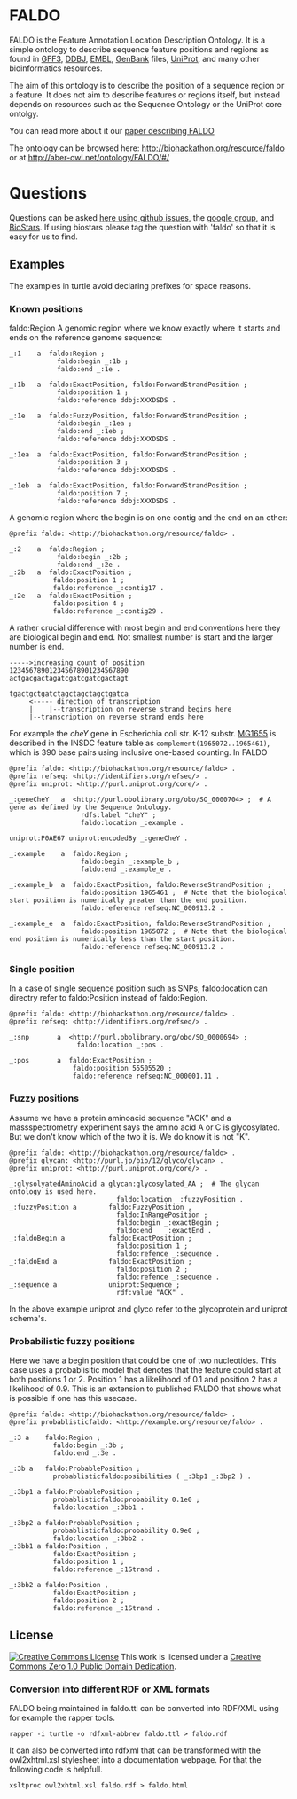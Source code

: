 FALDO
=====

FALDO is the Feature Annotation Location Description Ontology.
It is a simple ontology to describe sequence feature positions and regions as found in 
[GFF3](http://www.sequenceontology.org/gff3.shtml), [DDBJ](http://www.ddbj.nig.ac.jp),
[EMBL](http://www.embl.org), [GenBank](http://www.ncbi.nlm.nih.gov/genbank) files,
[UniProt](http://www.uniprot.org), and many other bioinformatics resources.

The aim of this ontology is to describe the position of a sequence region or a feature.
It does not aim to describe features or regions itself, but instead depends on resources
such as the Sequence Ontology or the UniProt core ontolgy.

You can read more about it our [paper describing FALDO](https://www.ncbi.nlm.nih.gov/pmc/articles/PMC4907002/)

The ontology can be browsed here: http://biohackathon.org/resource/faldo or at http://aber-owl.net/ontology/FALDO/#/ 

Questions
=========

Questions can be asked [here using github issues](https://github.com/OBF/FALDO/issues), the [google group](https://groups.google.com/forum/#!forum/faldo), and [BioStars](https://www.biostars.org/). If using biostars please tag the question with 'faldo' so that it is easy for us to find.


Examples
--------

The examples in turtle avoid declaring prefixes for space reasons.

### Known positions
 faldo:Region
A genomic region where we know exactly where it starts and ends on the reference genome sequence:

```turtle
_:1    a  faldo:Region ;
            faldo:begin _:1b ;
            faldo:end _:1e .

_:1b   a  faldo:ExactPosition, faldo:ForwardStrandPosition ;
            faldo:position 1 ;
            faldo:reference ddbj:XXXDSDS .

_:1e   a  faldo:FuzzyPosition, faldo:ForwardStrandPosition ;
            faldo:begin _:1ea ;
            faldo:end _:1eb ;
            faldo:reference ddbj:XXXDSDS .

_:1ea  a  faldo:ExactPosition, faldo:ForwardStrandPosition ;
            faldo:position 3 ;
            faldo:reference ddbj:XXXDSDS .

_:1eb  a  faldo:ExactPosition, faldo:ForwardStrandPosition ;
            faldo:position 7 ;
            faldo:reference ddbj:XXXDSDS .
```

A genomic region where the begin is on one contig and the end on an other:

```turtle
@prefix faldo: <http://biohackathon.org/resource/faldo> .

_:2    a  faldo:Region ;
            faldo:begin _:2b ;
            faldo:end _:2e .
_:2b   a  faldo:ExactPosition ;
           faldo:position 1 ;
           faldo:reference _:contig17 .
_:2e   a  faldo:ExactPosition ;
           faldo:position 4 ;
           faldo:reference _:contig29 .
```

A rather crucial difference with most begin and end conventions here they are biological begin and end. 
Not smallest number is start and the larger number is end.

```
----->increasing count of position
123456789012345678901234567890
actgacgactagatcgatcgatcgactagt

tgactgctgatctagctagctagctgatca
     <----- direction of transcription 
     |    |--transcription on reverse strand begins here
     |--transcription on reverse strand ends here      
```

For example the *cheY* gene in
Escherichia coli str. K-12 substr. [MG1655](http://www.ncbi.nlm.nih.gov/nuccore/NC_000913.2)
is described in the INSDC feature table as `complement(1965072..1965461)`,
which is 390 base pairs using inclusive one-based counting. In FALDO

```turtle
@prefix faldo: <http://biohackathon.org/resource/faldo> .
@prefix refseq: <http://identifiers.org/refseq/> .
@prefix uniprot: <http://purl.uniprot.org/core/> .

_:geneCheY   a  <http://purl.obolibrary.org/obo/SO_0000704> ;  # A gene as defined by the Sequence Ontology.
                  rdfs:label "cheY" ;
                  faldo:location _:example .

uniprot:P0AE67 uniprot:encodedBy _:geneCheY .

_:example    a  faldo:Region ;
                  faldo:begin _:example_b ;
                  faldo:end _:example_e .

_:example_b  a  faldo:ExactPosition, faldo:ReverseStrandPosition ;
                  faldo:position 1965461 ;  # Note that the biological start position is numerically greater than the end position.
                  faldo:reference refseq:NC_000913.2 .

_:example_e  a  faldo:ExactPosition, faldo:ReverseStrandPosition ;
                  faldo:position 1965072 ;  # Note that the biological end position is numerically less than the start position.
                  faldo:reference refseq:NC_000913.2 .
```

### Single position

In a case of single sequence position such as SNPs, faldo:location can directry refer to faldo:Position instead of faldo:Region.

```turtle
@prefix faldo: <http://biohackathon.org/resource/faldo> .
@prefix refseq: <http://identifiers.org/refseq/> .

_:snp       a  <http://purl.obolibrary.org/obo/SO_0000694> ;
                 faldo:location _:pos .

_:pos       a  faldo:ExactPosition ;
                faldo:position 55505520 ;
                faldo:reference refseq:NC_000001.11 .
```

### Fuzzy positions

Assume we have a protein aminoacid sequence "ACK" and a massspectrometry experiment says the amino acid 
A or C is glycosylated. But we don't know which of the two it is. We do know it is not "K".


```turtle
@prefix faldo: <http://biohackathon.org/resource/faldo> .
@prefix glycan: <http://purl.jp/bio/12/glyco/glycan> .
@prefix uniprot: <http://purl.uniprot.org/core/> .

_:glysolyatedAminoAcid a glycan:glycosylated_AA ;  # The glycan ontology is used here.
                           faldo:location _:fuzzyPosition .
_:fuzzyPosition a        faldo:FuzzyPosition ,
                           faldo:InRangePosition ;
                           faldo:begin _:exactBegin ;
                           faldo:end   _:exactEnd .
_:faldoBegin a           faldo:ExactPosition ;
                           faldo:position 1 ;
                           faldo:refence _:sequence .
_:faldoEnd a             faldo:ExactPosition ;
                           faldo:position 2 ;
                           faldo:refence _:sequence .
_:sequence a             uniprot:Sequence ;
                           rdf:value "ACK" .
```
In the above example uniprot and glyco refer to the glycoprotein and uniprot schema's.

### Probabilistic fuzzy positions

Here we have a begin position that could be one of two nucleotides. This case uses
a probablisitic model that denotes that the feature could start at both positions 1 or 2. Position 1
has a likelihood of 0.1 and position 2 has a likelihood of 0.9. 
This is an extension to published FALDO that shows what is possible if one has this usecase.

```turtle
@prefix faldo: <http://biohackathon.org/resource/faldo> .
@prefix probablisticfaldo: <http://example.org/resource/faldo> .

_:3 a    faldo:Region ;
           faldo:begin _:3b ;
           faldo:end _:3e .

_:3b a   faldo:ProbablePosition ;
           probablisticfaldo:posibilities ( _:3bp1 _:3bp2 ) .

_:3bp1 a faldo:ProbablePosition ;
           probablisticfaldo:probability 0.1e0 ;
           faldo:location _:3bb1 .

_:3bp2 a faldo:ProbablePosition ;
           probablisticfaldo:probability 0.9e0 ;
           faldo:location _:3bb2 .
_:3bb1 a faldo:Position ,
           faldo:ExactPosition ;
           faldo:position 1 ;
           faldo:reference _:1Strand .

_:3bb2 a faldo:Position ,
           faldo:ExactPosition ;
           faldo:position 2 ;
           faldo:reference _:1Strand .
```

License
-------

[![Creative Commons License](http://creativecommons.org/images/deed/nolaw.png)](http://creativecommons.org/publicdomain/zero/1.0/) This work is licensed under a [Creative Commons Zero 1.0 Public Domain Dedication](http://creativecommons.org/publicdomain/zero/1.0/).


### Conversion into different RDF or XML formats
FALDO being maintained in faldo.ttl  can be converted into RDF/XML using for example the rapper tools.

```
rapper -i turtle -o rdfxml-abbrev faldo.ttl > faldo.rdf
```

It can also be converted into rdfxml that can be transformed with the owl2xhtml.xsl stylesheet into a documentation webpage.
For that the following code is helpfull.

```
xsltproc owl2xhtml.xsl faldo.rdf > faldo.html
```
